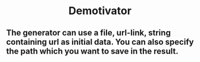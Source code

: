 <h1 align="center">Demotivator</h1>
<div>
<h2>The generator can use a file, url-link, string containing url as initial data.
You can also specify the path which you want to save in the result.</h2>
</div>